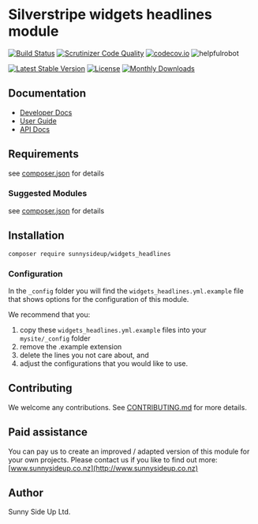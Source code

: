 # Silverstripe widgets headlines module
[![Build Status](https://travis-ci.org/sunnysideup/silverstripe-widgets_headlines.svg?branch=master)](https://travis-ci.org/sunnysideup/silverstripe-widgets_headlines)
[![Scrutinizer Code Quality](https://scrutinizer-ci.com/g/sunnysideup/silverstripe-widgets_headlines/badges/quality-score.png?b=master)](https://scrutinizer-ci.com/g/sunnysideup/silverstripe-widgets_headlines/?branch=master)
[![codecov.io](https://codecov.io/github/sunnysideup/silverstripe-widgets_headlines/coverage.svg?branch=master)](https://codecov.io/github/sunnysideup/silverstripe-widgets_headlines?branch=master)
![helpfulrobot](https://helpfulrobot.io/sunnysideup/widgets_headlines/badge)

[![Latest Stable Version](https://poser.pugx.org/sunnysideup/widgets_headlines/version)](https://packagist.org/packages/sunnysideup/widgets_headlines)
[![License](https://poser.pugx.org/sunnysideup/widgets_headlines/license)](https://packagist.org/packages/sunnysideup/widgets_headlines)
[![Monthly Downloads](https://poser.pugx.org/sunnysideup/widgets_headlines/d/monthly)](https://packagist.org/packages/sunnysideup/widgets_headlines)


## Documentation



 * [Developer Docs](docs/en/INDEX.md)
 * [User Guide](docs/en/userguide.md)
 * [API Docs](http://docs.ssmods.com/sunnysideup/widgets_headlines)

## Requirements



see [composer.json](composer.json) for details

### Suggested Modules



see [composer.json](composer.json) for details


## Installation


```
composer require sunnysideup/widgets_headlines
```

### Configuration



In the `_config` folder you will find the `widgets_headlines.yml.example`
file that shows options for the configuration of this module.

We recommend that you:

  1. copy these `widgets_headlines.yml.example` files into your
`mysite/_config` folder
  2. remove the .example extension
  3. delete the lines you not care about, and
  4. adjust the configurations that you would like to use.


## Contributing



We welcome any contributions. See [CONTRIBUTING.md](CONTRIBUTING.md) for more details.

## Paid assistance



You can pay us to create an improved / adapted version of this module for your own projects.  Please contact us if you like to find out more: [www.sunnysideup.co.nz](http://www.sunnysideup.co.nz)

## Author



Sunny Side Up Ltd.
